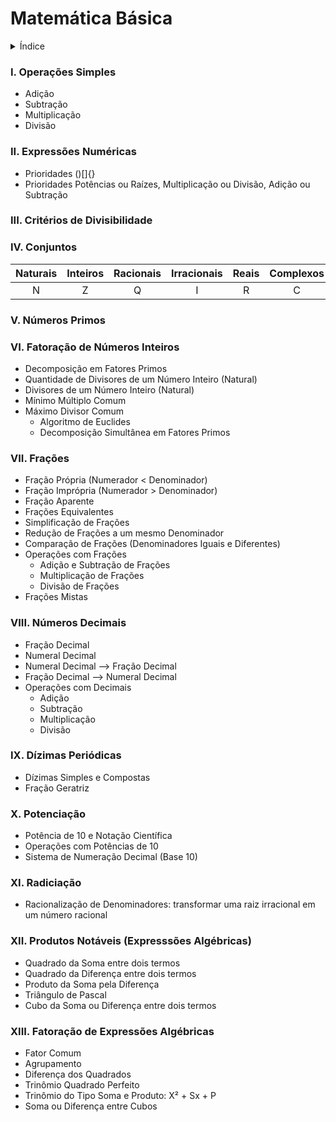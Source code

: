# Matemática Básica

<details><summary> Índice </summary>
<p>
  
## Índice
1. Aritmética: Números e Operações
2. Álgebra: Expressões Algébricas, Equações, Funções, Teoria dos Conjuntos, Cálculo
3. Geometria: Plana, Espacial, Analítica, Fractal
4. Trigonometria: Ângulos
5. Cálculo
6. Estatística

  </details> </p>
  
### I. Operações Simples
- Adição
- Subtração
- Multiplicação
- Divisão

### II. Expressões Numéricas
- Prioridades ()[]{}
- Prioridades Potências ou Raízes, Multiplicação ou Divisão, Adição ou Subtração

### III. Critérios de Divisibilidade

### IV. Conjuntos

Naturais | Inteiros | Racionais | Irracionais | Reais | Complexos
:---: | :---: | :---: | :---: | :---: | :---:
N | Z | Q | I | R | C

### V. Números Primos

### VI. Fatoração de Números Inteiros
- Decomposição em Fatores Primos
- Quantidade de Divisores de um Número Inteiro (Natural)
- Divisores de um Número Inteiro (Natural)
- Mínimo Múltiplo Comum
- Máximo Divisor Comum
  - Algoritmo de Euclides
  - Decomposição Simultânea em Fatores Primos

### VII. Frações
- Fração Própria (Numerador < Denominador)
- Fração Imprópria (Numerador > Denominador)
- Fração Aparente
- Frações Equivalentes
- Simplificação de Frações
- Redução de Frações a um mesmo Denominador
- Comparação de Frações (Denominadores Iguais e Diferentes)
- Operações com Frações
  - Adição e Subtração de Frações
  - Multiplicação de Frações
  - Divisão de Frações
- Frações Mistas

### VIII. Números Decimais
- Fração Decimal
- Numeral Decimal
- Numeral Decimal --> Fração Decimal
- Fração Decimal --> Numeral Decimal
- Operações com Decimais
  - Adição
  - Subtração
  - Multiplicação
  - Divisão

### IX. Dízimas Periódicas
- Dízimas Simples e Compostas
- Fração Geratriz

### X. Potenciação
- Potência de 10 e Notação Científica
- Operações com Potências de 10
- Sistema de Numeração Decimal (Base 10)

### XI. Radiciação
- Racionalização de Denominadores: transformar uma raiz irracional em um número racional

### XII. Produtos Notáveis (Expresssões Algébricas)
- Quadrado da Soma entre dois termos
- Quadrado da Diferença entre dois termos
- Produto da Soma pela Diferença
- Triângulo de Pascal
- Cubo da Soma ou Diferença entre dois termos

### XIII. Fatoração de Expressões Algébricas
- Fator Comum
- Agrupamento
- Diferença dos Quadrados
- Trinômio Quadrado Perfeito
- Trinômio do Tipo Soma e Produto: X² + Sx + P
- Soma ou Diferença entre Cubos
